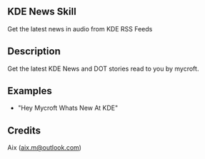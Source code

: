 ## KDE News Skill
Get the latest news in audio from KDE RSS Feeds

## Description 
Get the latest KDE News and DOT stories read to you by mycroft.

## Examples 
* "Hey Mycroft Whats New At KDE"

## Credits 
Aix (aix.m@outlook.com)
